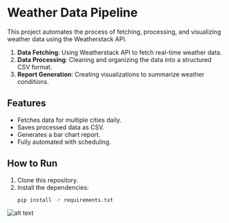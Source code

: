 # Weather Data Pipeline

This project automates the process of fetching, processing, and visualizing weather data using the Weatherstack API.


1. **Data Fetching**: Using Weatherstack API to fetch real-time weather data.
2. **Data Processing**: Cleaning and organizing the data into a structured CSV format.
3. **Report Generation**: Creating visualizations to summarize weather conditions.

## Features
- Fetches data for multiple cities daily.
- Saves processed data as CSV.
- Generates a bar chart report.
- Fully automated with scheduling.

## How to Run
1. Clone this repository.
2. Install the dependencies:
   ```bash
   pip install -r requirements.txt


![alt text](image.png)